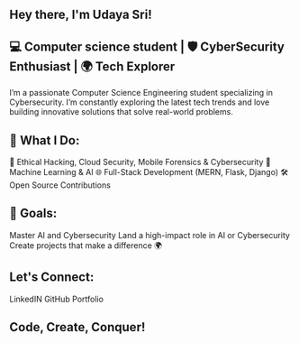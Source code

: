 ## Hey there, I'm Udaya Sri!

## 💻 Computer science student | 🛡️ CyberSecurity Enthusiast | 🌍 Tech Explorer

I’m a passionate Computer Science Engineering student specializing in Cybersecurity. I’m constantly exploring the latest tech trends and love building innovative solutions that solve real-world problems.

## 🚀 What I Do:
  🔐 Ethical Hacking, Cloud Security, Mobile Forensics & Cybersecurity
  🤖 Machine Learning & AI
  🌐 Full-Stack Development (MERN, Flask, Django)
  🛠️ Open Source Contributions

## 🎯 Goals:
Master AI and Cybersecurity
Land a high-impact role in AI or Cybersecurity
Create projects that make a difference 🌍

## Let's Connect:
LinkedIN
GitHub
Portfolio

## Code, Create, Conquer!
